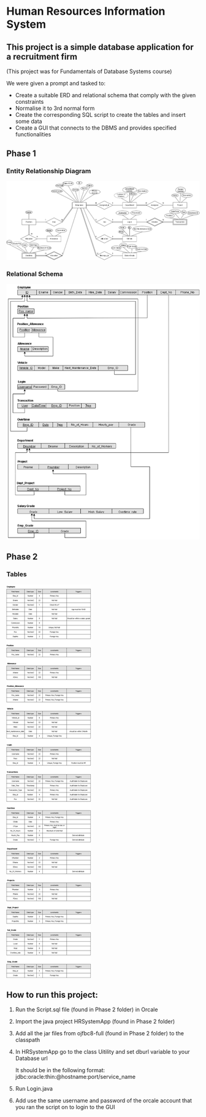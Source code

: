 # Human Resources Information System 
## This project is a simple database application for a recruitment firm
(This project was for Fundamentals of Database Systems course)

We were given a prompt and tasked to:
* Create a suitable ERD and relational schema that comply with the given constraints 
* Normalise it to 3rd normal form 
* Create the corresponding SQL script to create the tables and insert some data
* Create a GUI that connects to the DBMS and provides specified functionalities
## Phase 1
### Entity Relationship Diagram
![entity relationship diagram](https://github.com/AhmedElkhashn/DB-project/blob/main/Phase%201/ERD.drawio.png)
### Relational Schema
![relational schema](https://github.com/AhmedElkhashn/DB-project/blob/main/Phase%201/Relational%20Schema.drawio.png)
## Phase 2
### Tables
![Tables](https://github.com/AhmedElkhashn/DB-project/blob/main/Phase%202/Tables.drawio.png)
## How to run this project:
1. Run the Script.sql file (found in Phase 2 folder) in Orcale
2. Import the java project HRSystemApp (found in Phase 2 folder)
3. Add all the jar files from ojfbc8-full (found in Phase 2 folder) to the classpath 
4. In HRSystemApp go to the class Uitility and set dburl variable to your Database url 

   It should be in the following format: jdbc:oracle:thin:@hostname:port/service_name
5. Run Login.java
7. Add use the same username and password of the orcale account that you ran the script on to login to the GUI
